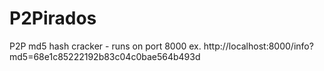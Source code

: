 # P2Pirados
P2P md5 hash cracker - runs on port 8000
ex. http://localhost:8000/info?md5=68e1c85222192b83c04c0bae564b493d
